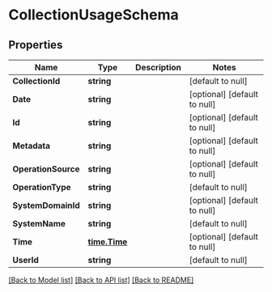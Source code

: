 # CollectionUsageSchema

## Properties
Name | Type | Description | Notes
------------ | ------------- | ------------- | -------------
**CollectionId** | **string** |  | [default to null]
**Date** | **string** |  | [optional] [default to null]
**Id** | **string** |  | [optional] [default to null]
**Metadata** | **string** |  | [optional] [default to null]
**OperationSource** | **string** |  | [optional] [default to null]
**OperationType** | **string** |  | [default to null]
**SystemDomainId** | **string** |  | [optional] [default to null]
**SystemName** | **string** |  | [default to null]
**Time** | [**time.Time**](time.Time.md) |  | [optional] [default to null]
**UserId** | **string** |  | [default to null]

[[Back to Model list]](../README.md#documentation-for-models) [[Back to API list]](../README.md#documentation-for-api-endpoints) [[Back to README]](../README.md)


